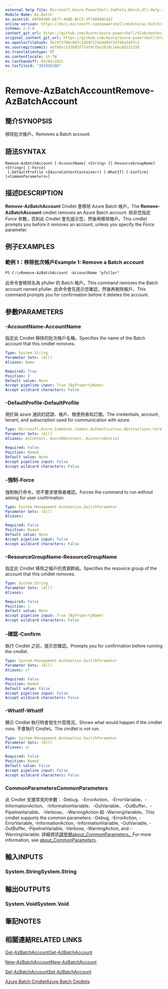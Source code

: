 ```yaml
---
external help file: Microsoft.Azure.PowerShell.Cmdlets.Batch.dll-Help.xml
Module Name: Az.Batch
ms.assetid: 89F604DD-EE77-440D-BCC9-3F74D994C447
online version: https://docs.microsoft.com/powershell/module/az.batch/remove-azbatchaccount
schema: 2.0.0
content_git_url: https://github.com/Azure/azure-powershell/blob/master/src/Batch/Batch/help/Remove-AzBatchAccount.md
original_content_git_url: https://github.com/Azure/azure-powershell/blob/master/src/Batch/Batch/help/Remove-AzBatchAccount.md
ms.openlocfilehash: 5b74f378bc867c1d39f27ebdd9972dfdda5457c2
ms.sourcegitcommit: 4dfb0cc533b83f77afdcfbe2618c1e6c8d221330
ms.translationtype: MT
ms.contentlocale: zh-TW
ms.lasthandoff: 03/04/2021
ms.locfileid: "101916286"
---
```

# <span data-ttu-id="fd5b9-101">Remove-AzBatchAccount</span><span class="sxs-lookup"><span data-stu-id="fd5b9-101">Remove-AzBatchAccount</span></span>

## <span data-ttu-id="fd5b9-102">簡介</span><span class="sxs-lookup"><span data-stu-id="fd5b9-102">SYNOPSIS</span></span>
<span data-ttu-id="fd5b9-103">移除批次帳戶。</span><span class="sxs-lookup"><span data-stu-id="fd5b9-103">Removes a Batch account.</span></span>

## <span data-ttu-id="fd5b9-104">語法</span><span class="sxs-lookup"><span data-stu-id="fd5b9-104">SYNTAX</span></span>

```
Remove-AzBatchAccount [-AccountName] <String> [[-ResourceGroupName] <String>] [-Force]
 [-DefaultProfile <IAzureContextContainer>] [-WhatIf] [-Confirm] [<CommonParameters>]
```

## <span data-ttu-id="fd5b9-105">描述</span><span class="sxs-lookup"><span data-stu-id="fd5b9-105">DESCRIPTION</span></span>
<span data-ttu-id="fd5b9-106">**Remove-AzBatchAccount** Cmdlet 會移除 Azure Batch 帳戶。</span><span class="sxs-lookup"><span data-stu-id="fd5b9-106">The **Remove-AzBatchAccount** cmdlet removes an Azure Batch account.</span></span>
<span data-ttu-id="fd5b9-107">除非您指定 *Force* 參數，否則此 Cmdlet 會先提示您，然後再移除帳戶。</span><span class="sxs-lookup"><span data-stu-id="fd5b9-107">This cmdlet prompts you before it removes an account, unless you specify the *Force* parameter.</span></span>

## <span data-ttu-id="fd5b9-108">例子</span><span class="sxs-lookup"><span data-stu-id="fd5b9-108">EXAMPLES</span></span>

### <span data-ttu-id="fd5b9-109">範例 1：移除批次帳戶</span><span class="sxs-lookup"><span data-stu-id="fd5b9-109">Example 1: Remove a Batch account</span></span>
```
PS C:\>Remove-AzBatchAccount -AccountName "pfuller"
```

<span data-ttu-id="fd5b9-110">此命令會移除名為 pfuller 的 Batch 帳戶。</span><span class="sxs-lookup"><span data-stu-id="fd5b9-110">This command removes the Batch account named pfuller.</span></span>
<span data-ttu-id="fd5b9-111">此命令會先提示您確認，然後再刪除帳戶。</span><span class="sxs-lookup"><span data-stu-id="fd5b9-111">This command prompts you for confirmation before it deletes the account.</span></span>

## <span data-ttu-id="fd5b9-112">參數</span><span class="sxs-lookup"><span data-stu-id="fd5b9-112">PARAMETERS</span></span>

### <span data-ttu-id="fd5b9-113">-AccountName</span><span class="sxs-lookup"><span data-stu-id="fd5b9-113">-AccountName</span></span>
<span data-ttu-id="fd5b9-114">指定此 Cmdlet 移除的批次帳戶名稱。</span><span class="sxs-lookup"><span data-stu-id="fd5b9-114">Specifies the name of the Batch account that this cmdlet removes.</span></span>

```yaml
Type: System.String
Parameter Sets: (All)
Aliases: Name

Required: True
Position: 0
Default value: None
Accept pipeline input: True (ByPropertyName)
Accept wildcard characters: False
```

### <span data-ttu-id="fd5b9-115">-DefaultProfile</span><span class="sxs-lookup"><span data-stu-id="fd5b9-115">-DefaultProfile</span></span>
<span data-ttu-id="fd5b9-116">用於與 azure 通訊的認證、帳戶、租使用者和訂閱。</span><span class="sxs-lookup"><span data-stu-id="fd5b9-116">The credentials, account, tenant, and subscription used for communication with azure.</span></span>

```yaml
Type: Microsoft.Azure.Commands.Common.Authentication.Abstractions.Core.IAzureContextContainer
Parameter Sets: (All)
Aliases: AzContext, AzureRmContext, AzureCredential

Required: False
Position: Named
Default value: None
Accept pipeline input: False
Accept wildcard characters: False
```

### <span data-ttu-id="fd5b9-117">-強制</span><span class="sxs-lookup"><span data-stu-id="fd5b9-117">-Force</span></span>
<span data-ttu-id="fd5b9-118">強制執行命令，但不要求使用者確認。</span><span class="sxs-lookup"><span data-stu-id="fd5b9-118">Forces the command to run without asking for user confirmation.</span></span>

```yaml
Type: System.Management.Automation.SwitchParameter
Parameter Sets: (All)
Aliases:

Required: False
Position: Named
Default value: None
Accept pipeline input: False
Accept wildcard characters: False
```

### <span data-ttu-id="fd5b9-119">-ResourceGroupName</span><span class="sxs-lookup"><span data-stu-id="fd5b9-119">-ResourceGroupName</span></span>
<span data-ttu-id="fd5b9-120">指定此 Cmdlet 移除之帳戶的資源群組。</span><span class="sxs-lookup"><span data-stu-id="fd5b9-120">Specifies the resource group of the account that this cmdlet removes.</span></span>

```yaml
Type: System.String
Parameter Sets: (All)
Aliases:

Required: False
Position: 1
Default value: None
Accept pipeline input: True (ByPropertyName)
Accept wildcard characters: False
```

### <span data-ttu-id="fd5b9-121">-確認</span><span class="sxs-lookup"><span data-stu-id="fd5b9-121">-Confirm</span></span>
<span data-ttu-id="fd5b9-122">執行 Cmdlet 之前，提示您確認。</span><span class="sxs-lookup"><span data-stu-id="fd5b9-122">Prompts you for confirmation before running the cmdlet.</span></span>

```yaml
Type: System.Management.Automation.SwitchParameter
Parameter Sets: (All)
Aliases: cf

Required: False
Position: Named
Default value: False
Accept pipeline input: False
Accept wildcard characters: False
```

### <span data-ttu-id="fd5b9-123">-WhatIf</span><span class="sxs-lookup"><span data-stu-id="fd5b9-123">-WhatIf</span></span>
<span data-ttu-id="fd5b9-124">顯示 Cmdlet 執行時會發生什麼情況。</span><span class="sxs-lookup"><span data-stu-id="fd5b9-124">Shows what would happen if the cmdlet runs.</span></span>
<span data-ttu-id="fd5b9-125">不會執行 Cmdlet。</span><span class="sxs-lookup"><span data-stu-id="fd5b9-125">The cmdlet is not run.</span></span>

```yaml
Type: System.Management.Automation.SwitchParameter
Parameter Sets: (All)
Aliases: wi

Required: False
Position: Named
Default value: False
Accept pipeline input: False
Accept wildcard characters: False
```

### <span data-ttu-id="fd5b9-126">CommonParameters</span><span class="sxs-lookup"><span data-stu-id="fd5b9-126">CommonParameters</span></span>
<span data-ttu-id="fd5b9-127">此 Cmdlet 支援常見的參數：-Debug、-ErrorAction、-ErrorVariable、-InformationAction、-InformationVariable、-OutVariable、-OutBuffer、-PipelineVariable、-Verbose、-WarningAction 和 -WarningVariable。</span><span class="sxs-lookup"><span data-stu-id="fd5b9-127">This cmdlet supports the common parameters: -Debug, -ErrorAction, -ErrorVariable, -InformationAction, -InformationVariable, -OutVariable, -OutBuffer, -PipelineVariable, -Verbose, -WarningAction, and -WarningVariable.</span></span> <span data-ttu-id="fd5b9-128">詳細資訊[請參閱about_CommonParameters。](http://go.microsoft.com/fwlink/?LinkID=113216)</span><span class="sxs-lookup"><span data-stu-id="fd5b9-128">For more information, see [about_CommonParameters](http://go.microsoft.com/fwlink/?LinkID=113216).</span></span>

## <span data-ttu-id="fd5b9-129">輸入</span><span class="sxs-lookup"><span data-stu-id="fd5b9-129">INPUTS</span></span>

### <span data-ttu-id="fd5b9-130">System.String</span><span class="sxs-lookup"><span data-stu-id="fd5b9-130">System.String</span></span>

## <span data-ttu-id="fd5b9-131">輸出</span><span class="sxs-lookup"><span data-stu-id="fd5b9-131">OUTPUTS</span></span>

### <span data-ttu-id="fd5b9-132">System.Void</span><span class="sxs-lookup"><span data-stu-id="fd5b9-132">System.Void</span></span>

## <span data-ttu-id="fd5b9-133">筆記</span><span class="sxs-lookup"><span data-stu-id="fd5b9-133">NOTES</span></span>

## <span data-ttu-id="fd5b9-134">相關連結</span><span class="sxs-lookup"><span data-stu-id="fd5b9-134">RELATED LINKS</span></span>

[<span data-ttu-id="fd5b9-135">Get-AzBatchAccount</span><span class="sxs-lookup"><span data-stu-id="fd5b9-135">Get-AzBatchAccount</span></span>](./Get-AzBatchAccount.md)

[<span data-ttu-id="fd5b9-136">New-AzBatchAccount</span><span class="sxs-lookup"><span data-stu-id="fd5b9-136">New-AzBatchAccount</span></span>](./New-AzBatchAccount.md)

[<span data-ttu-id="fd5b9-137">Set-AzBatchAccount</span><span class="sxs-lookup"><span data-stu-id="fd5b9-137">Set-AzBatchAccount</span></span>](./Set-AzBatchAccount.md)

[<span data-ttu-id="fd5b9-138">Azure Batch Cmdlet</span><span class="sxs-lookup"><span data-stu-id="fd5b9-138">Azure Batch Cmdlets</span></span>](/powershell/module/Az.Batch/)
